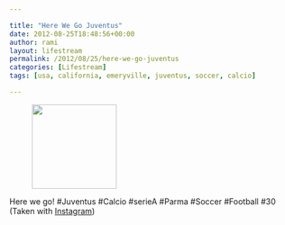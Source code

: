 ```yaml
---

title: "Here We Go Juventus"
date: 2012-08-25T18:48:56+00:00
author: rami
layout: lifestream 
permalink: /2012/08/25/here-we-go-juventus
categories: [Lifestream]
tags: [usa, california, emeryville, juventus, soccer, calcio]

---
```


<div id='gallery-38' class='gallery galleryid-1925 gallery-columns-3 gallery-size-thumbnail'>
  <figure class='gallery-item'> 
  
  <div class='gallery-icon landscape'>
    <a href='http://139.59.20.41/2012/08/25/here-we-go-juventus-calcio-seriea-parma/attachment/1926/'><img width="150" height="150" src="http://139.59.20.41/wp-content/uploads/2012/08/tumblr_m9bqxkW7pH1qb4qlko1_1280-150x150.jpg" class="attachment-thumbnail size-thumbnail" alt="" srcset="http://139.59.20.41/wp-content/uploads/2012/08/tumblr_m9bqxkW7pH1qb4qlko1_1280-150x150.jpg 150w, http://139.59.20.41/wp-content/uploads/2012/08/tumblr_m9bqxkW7pH1qb4qlko1_1280-300x300.jpg 300w, http://139.59.20.41/wp-content/uploads/2012/08/tumblr_m9bqxkW7pH1qb4qlko1_1280-100x100.jpg 100w, http://139.59.20.41/wp-content/uploads/2012/08/tumblr_m9bqxkW7pH1qb4qlko1_1280.jpg 612w" sizes="100vw" /></a>
  </div></figure>
</div>

Here we go! #Juventus #Calcio #serieA #Parma #Soccer #Football #30 (Taken with [Instagram](http://instagram.com))
